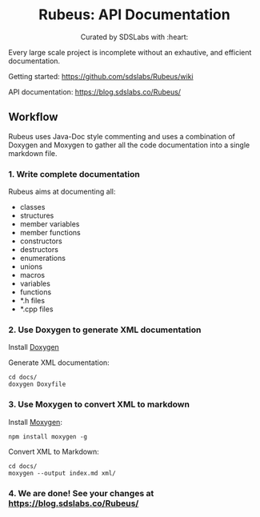 <p>
<h1 align=center><strong>Rubeus: API Documentation</strong></h1>
<p/>

<p align=center>
Curated by SDSLabs with :heart:
</p>

Every large scale project is incomplete without an exhautive, and efficient documentation.

Getting started: https://github.com/sdslabs/Rubeus/wiki

API documentation: https://blog.sdslabs.co/Rubeus/

## Workflow
Rubeus uses Java-Doc style commenting and uses a combination of Doxygen and Moxygen to gather 
all the code documentation into a single markdown file.

### 1. Write complete documentation
Rubeus aims at documenting all:
* classes
* structures
* member variables
* member functions
* constructors
* destructors
* enumerations
* unions
* macros
* variables
* functions
* *.h files
* *.cpp files

### 2. Use Doxygen to generate XML documentation
Install [Doxygen](https://www.stack.nl/~dimitri/doxygen/manual/install.html)

Generate XML documentation:

```shell
cd docs/
doxygen Doxyfile
```

### 3. Use Moxygen to convert XML to markdown
Install [Moxygen](https://sourcey.com/generating-beautiful-markdown-documentation-with-moxygen/):
```shell
npm install moxygen -g
```

Convert XML to Markdown:

```shell
cd docs/
moxygen --output index.md xml/
```

### 4. We are done! See your changes at https://blog.sdslabs.co/Rubeus/
